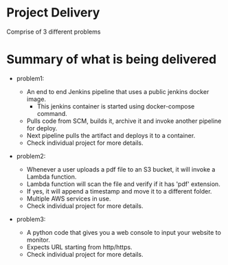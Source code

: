 # Project Delivery
Comprise of 3 different problems

# Summary of what is being delivered

+ problem1:
	+ An end to end Jenkins pipeline that uses a public jenkins docker image.
		+ This jenkins container is started using docker-compose command.
	+ Pulls code from SCM, builds it, archive it and invoke another pipeline for deploy.
	+ Next pipeline pulls the artifact and deploys it to a container.
	+ Check individual project for more details.

+ problem2:
	+ Whenever a user uploads a pdf file to an S3 bucket, it will invoke a Lambda function.
	+ Lambda function will scan the file and verify if it has 'pdf' extension.
	+ If yes, it will append a timestamp and move it to a different folder.
	+ Multiple AWS services in use.
	+ Check individual project for more details.

+ problem3:
	+ A python code that gives you a web console to input your website to monitor.
	+ Expects URL starting from http/https.
	+ Check individual project for more details.